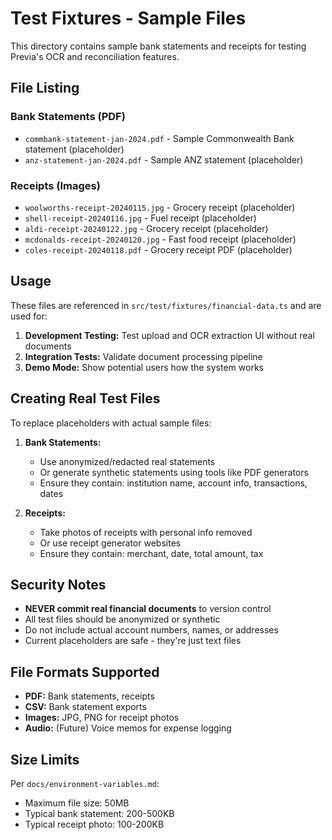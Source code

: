 # Test Fixtures - Sample Files

This directory contains sample bank statements and receipts for testing Previa's OCR and reconciliation features.

## File Listing

### Bank Statements (PDF)
- `commbank-statement-jan-2024.pdf` - Sample Commonwealth Bank statement (placeholder)
- `anz-statement-jan-2024.pdf` - Sample ANZ statement (placeholder)

### Receipts (Images)
- `woolworths-receipt-20240115.jpg` - Grocery receipt (placeholder)
- `shell-receipt-20240116.jpg` - Fuel receipt (placeholder)
- `aldi-receipt-20240122.jpg` - Grocery receipt (placeholder)
- `mcdonalds-receipt-20240120.jpg` - Fast food receipt (placeholder)
- `coles-receipt-20240118.pdf` - Grocery receipt PDF (placeholder)

## Usage

These files are referenced in `src/test/fixtures/financial-data.ts` and are used for:

1. **Development Testing:** Test upload and OCR extraction UI without real documents
2. **Integration Tests:** Validate document processing pipeline
3. **Demo Mode:** Show potential users how the system works

## Creating Real Test Files

To replace placeholders with actual sample files:

1. **Bank Statements:**
   - Use anonymized/redacted real statements
   - Or generate synthetic statements using tools like PDF generators
   - Ensure they contain: institution name, account info, transactions, dates

2. **Receipts:**
   - Take photos of receipts with personal info removed
   - Or use receipt generator websites
   - Ensure they contain: merchant, date, total amount, tax

## Security Notes

- **NEVER commit real financial documents** to version control
- All test files should be anonymized or synthetic
- Do not include actual account numbers, names, or addresses
- Current placeholders are safe - they're just text files

## File Formats Supported

- **PDF:** Bank statements, receipts
- **CSV:** Bank statement exports
- **Images:** JPG, PNG for receipt photos
- **Audio:** (Future) Voice memos for expense logging

## Size Limits

Per `docs/environment-variables.md`:
- Maximum file size: 50MB
- Typical bank statement: 200-500KB
- Typical receipt photo: 100-200KB

